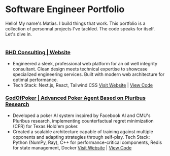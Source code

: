 # Software Engineer Portfolio
Hello! My name's Matias. I build things that work. This portfolio is a collection of personnal projects I've tackled.
The code speaks for itself. Let's dive in.
#
### [BHD Consulting | Website](https://github.com/l3miage-freundgm/DHBConsulting-website)
- Engineered a sleek, professional web platform for an oil well integrity consultant. Clean design meets technical expertise to showcase specialized engineering services. Built with modern web architecture for optimal performance.
- Tech Stack: Next.js, React, Tailwind CSS
[Visit Website](https://bhd-consulting-website.vercel.app/) | [View Code](https://github.com/l3miage-freundgm/DHBConsulting-website)
### [GodOfPoker | Advanced Poker Agent Based on Pluribus Research]()
- Developed a poker AI system inspired by Facebook AI and CMU's Pluribus research, implementing counterfactual regret minimization (CFR) for Texas Hold'em poker.
- Created a scalable architecture capable of training against multiple opponents and adapting strategies through self-play.
Tech Stack: Python (NumPy, Ray), C++ for performance-critical components, Redis for state management, Docker
[Visit Website]() | [View Code]()
